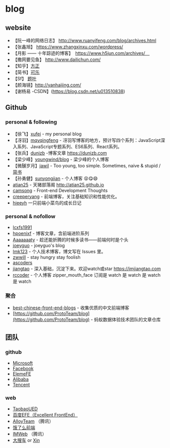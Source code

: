 # blog

## website

- 【阮一峰的网络日志】 http://www.ruanyifeng.com/blog/archives.html
- 【张鑫旭】 https://www.zhangxinxu.com/wordpress/
- 【月影 —— 十年踪迹的博客】　https://www.h5jun.com/archives/　
- 【撒网要见鱼】 http://www.dailichun.com/
- 【知乎】[方正](https://www.zhihu.com/people/fang-zheng-3-34/posts)
- 【简书】[可乐](https://www.jianshu.com/u/4152d9aab276)
- 【Sf】 [题叶](https://segmentfault.com/u/jiyinyiyong/articles)
- 【颜海镜】http://yanhaijing.com/
- 【谢杨易 -CSDN】(https://blog.csdn.net/u013510838)

## Github

### personal & following

- 【徐飞】[xufei](https://github.com/xufei/blog) - my personal blog
- 【冴羽】[mqyqingfeng](https://github.com/mqyqingfeng/Blog) - 冴羽写博客的地方，预计写四个系列：JavaScript深入系列、JavaScript专题系列、ES6系列、React系列。
- 【张兵】[dunizb](https://github.com/dunizb/blog) -博客文章 https://dunizb.com
- 【梁少峰】[youngwind/blog](https://github.com/youngwind/blog) - 梁少峰的个人博客
- 【微醺岁月】[jawil](https://github.com/jawil/blog/issues) - Too young, too simple. Sometimes, naive & stupid / [简书](https://www.jianshu.com/u/8b0cd8b242c0)
- 【孙勇健】[sunyongjian](https://github.com/sunyongjian/blog/issues) - 个人博客 :stuck_out_tongue_closed_eyes::yum::smile:
- [atian25](https://github.com/atian25/blog) - 天猪部落阁 http://atian25.github.io
- [camsong](https://github.com/camsong/blog/issues) - Front-end Development Thoughts
- [creeperyang](https://github.com/creeperyang/blog/issues/18) - 前端博客，关注基础知识和性能优化。
- [hieeyh](https://github.com/hieeyh) 一只前端小菜鸟的成长日记


### personal & nofollow

- [lcxfs1991](https://github.com/lcxfs1991/blog)
- [hpoenixf](https://github.com/hpoenixf/hpoenixf.github.io) - 博客文章，含前端进阶系列
- [Aaaaaaaty](https://github.com/Aaaaaaaty/blog) - 趁还能折腾的时候多读书——前端何时是个头
- [joeyguo](https://github.com/joeyguo/blog) - joeyguo's blog
- [lmk123](https://github.com/lmk123/blog/issues) - 个人技术博客，博文写在 Issues 里。
- [zwwill](https://github.com/zwwill/blog/issues) - stay hungry stay foolish
- [ascoders](https://github.com/ascoders/blog/issues) 
- [jiangtao](https://github.com/jiangtao/blog) - 深入基础，沉淀下来。欢迎watch或star https://imjiangtao.com
- [rccoder](https://github.com/rccoder/blog/issues) - 个人博客 zipper_mouth_face 订阅是 watch 是 watch 是 watch 是 watch



### 聚合

- [best-chinese-front-end-blogs](https://github.com/FrankFang/best-chinese-front-end-blogs) - 收集优质的中文前端博客
- [https://github.com/ProtoTeam/blog](https://github.com/ProtoTeam/blog) - 蚂蚁数据体验技术团队的文章仓库 

## 团队

### github

- [Microsoft](https://github.com/Microsoft) 
- [Facebook](https://github.com/facebook?utf8=%E2%9C%93&q=&type=&language=javascript) 
- [ElemeFE](https://github.com/ElemeFE)
- [Alibaba](https://github.com/alibaba) 
- [Tencent](https://github.com/AlloyTeam)

### web

- [TaobaoUED](http://taobaofed.org/categories/Web%E5%BC%80%E5%8F%91/)
- [百度EFE（Excellent FrontEnd）](http://efe.baidu.com/)
- [AlloyTeam](http://www.alloyteam.com/) （腾讯）
- [饿了么前端](https://zhuanlan.zhihu.com/ElemeFE)
- [IMWeb](http://imweb.io/) （腾讯）
- [大搜车](http://f2e.souche.com/blog/) or [Xin](https://blog.souche.com/)